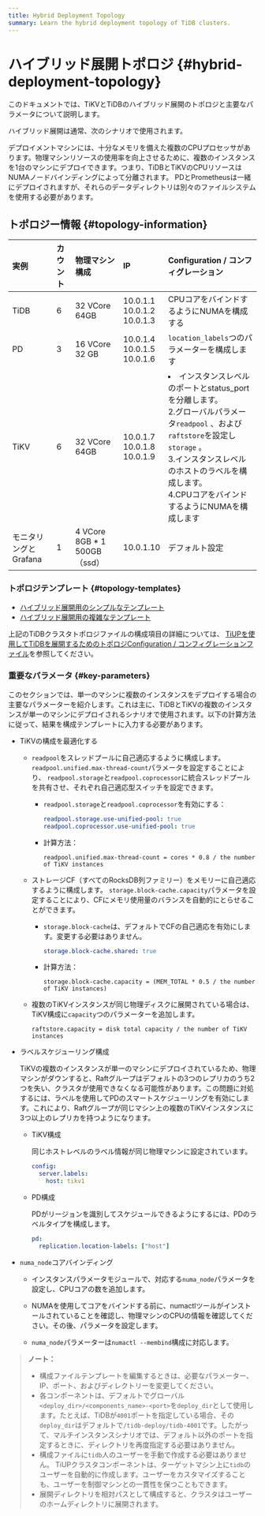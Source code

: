 ```yaml
---
title: Hybrid Deployment Topology
summary: Learn the hybrid deployment topology of TiDB clusters.
---
```


# ハイブリッド展開トポロジ {#hybrid-deployment-topology}

このドキュメントでは、TiKVとTiDBのハイブリッド展開のトポロジと主要なパラメータについて説明します。

ハイブリッド展開は通常、次のシナリオで使用されます。

デプロイメントマシンには、十分なメモリを備えた複数のCPUプロセッサがあります。物理マシンリソースの使用率を向上させるために、複数のインスタンスを1台のマシンにデプロイできます。つまり、TiDBとTiKVのCPUリソースはNUMAノードバインディングによって分離されます。 PDとPrometheusは一緒にデプロイされますが、それらのデータディレクトリは別々のファイルシステムを使用する必要があります。

## トポロジー情報 {#topology-information}

| 実例             | カウント | 物理マシン構成                    | IP                                   | Configuration / コンフィグレーション                                                                                                                                            |
| :------------- | :--- | :------------------------- | :----------------------------------- | :-------------------------------------------------------------------------------------------------------------------------------------------------------------------- |
| TiDB           | 6    | 32 VCore 64GB              | 10.0.1.1<br/> 10.0.1.2<br/> 10.0.1.3 | CPUコアをバインドするようにNUMAを構成する                                                                                                                                              |
| PD             | 3    | 16 VCore 32 GB             | 10.0.1.4<br/> 10.0.1.5<br/> 10.0.1.6 | `location_labels`つのパラメーターを構成します                                                                                                                                       |
| TiKV           | 6    | 32 VCore 64GB              | 10.0.1.7<br/> 10.0.1.8<br/> 10.0.1.9 | <li>インスタンスレベルのポートとstatus_portを分離します。<br/> 2.グローバルパラメータ`readpool` 、および`raftstore`を設定し`storage` 。<br/> 3.インスタンスレベルのホストのラベルを構成します。<br/> 4.CPUコアをバインドするようにNUMAを構成します</li> |
| モニタリングとGrafana | 1    | 4 VCore 8GB * 1 500GB（ssd） | 10.0.1.10                            | デフォルト設定                                                                                                                                                               |

### トポロジテンプレート {#topology-templates}

-   [ハイブリッド展開用のシンプルなテンプレート](https://github.com/pingcap/docs-cn/blob/master/config-templates/simple-multi-instance.yaml)
-   [ハイブリッド展開用の複雑なテンプレート](https://github.com/pingcap/docs/blob/master/config-templates/complex-multi-instance.yaml)

上記のTiDBクラスタトポロジファイルの構成項目の詳細については、 [TiUPを使用してTiDBを展開するためのトポロジConfiguration / コンフィグレーションファイル](/tiup/tiup-cluster-topology-reference.md)を参照してください。

### 重要なパラメータ {#key-parameters}

このセクションでは、単一のマシンに複数のインスタンスをデプロイする場合の主要なパラメーターを紹介します。これは主に、TiDBとTiKVの複数のインスタンスが単一のマシンにデプロイされるシナリオで使用されます。以下の計算方法に従って、結果を構成テンプレートに入力する必要があります。

-   TiKVの構成を最適化する

    -   `readpool`をスレッドプールに自己適応するように構成します。 `readpool.unified.max-thread-count`パラメータを設定することにより、 `readpool.storage`と`readpool.coprocessor`に統合スレッドプールを共有させ、それぞれ自己適応型スイッチを設定できます。

        -   `readpool.storage`と`readpool.coprocessor`を有効にする：

            ```yaml
            readpool.storage.use-unified-pool: true
            readpool.coprocessor.use-unified-pool: true
            ```

        -   計算方法：

            ```
            readpool.unified.max-thread-count = cores * 0.8 / the number of TiKV instances
            ```

    -   ストレージCF（すべてのRocksDB列ファミリー）をメモリーに自己適応するように構成します。 `storage.block-cache.capacity`パラメータを設定することにより、CFにメモリ使用量のバランスを自動的にとらせることができます。

        -   `storage.block-cache`は、デフォルトでCFの自己適応を有効にします。変更する必要はありません。

            ```yaml
            storage.block-cache.shared: true
            ```

        -   計算方法：

            ```
            storage.block-cache.capacity = (MEM_TOTAL * 0.5 / the number of TiKV instances)
            ```

    -   複数のTiKVインスタンスが同じ物理ディスクに展開されている場合は、TiKV構成に`capacity`つのパラメーターを追加します。

        ```
        raftstore.capacity = disk total capacity / the number of TiKV instances
        ```

-   ラベルスケジューリング構成

    TiKVの複数のインスタンスが単一のマシンにデプロイされているため、物理マシンがダウンすると、Raftグループはデフォルトの3つのレプリカのうち2つを失い、クラスタが使用できなくなる可能性があります。この問題に対処するには、ラベルを使用してPDのスマートスケジューリングを有効にします。これにより、Raftグループが同じマシン上の複数のTiKVインスタンスに3つ以上のレプリカを持つようになります。

    -   TiKV構成

        同じホストレベルのラベル情報が同じ物理マシンに設定されています。

        ```yml
        config:
          server.labels:
            host: tikv1
        ```

    -   PD構成

        PDがリージョンを識別してスケジュールできるようにするには、PDのラベルタイプを構成します。

        ```yml
        pd:
          replication.location-labels: ["host"]
        ```

-   `numa_node`コアバインディング

    -   インスタンスパラメータモジュールで、対応する`numa_node`パラメータを設定し、CPUコアの数を追加します。

    -   NUMAを使用してコアをバインドする前に、numactlツールがインストールされていることを確認し、物理マシンのCPUの情報を確認してください。その後、パラメータを設定します。

    -   `numa_node`パラメーターは`numactl --membind`構成に対応します。

> **ノート：**
>
> -   構成ファイルテンプレートを編集するときは、必要なパラメーター、IP、ポート、およびディレクトリーを変更してください。
> -   各コンポーネントは、デフォルトでグローバル`<deploy_dir>/<components_name>-<port>`を`deploy_dir`として使用します。たとえば、TiDBが`4001`ポートを指定している場合、その`deploy_dir`はデフォルトで`/tidb-deploy/tidb-4001`です。したがって、マルチインスタンスシナリオでは、デフォルト以外のポートを指定するときに、ディレクトリを再度指定する必要はありません。
> -   構成ファイルに`tidb`人のユーザーを手動で作成する必要はありません。 TiUPクラスタコンポーネントは、ターゲットマシン上に`tidb`のユーザーを自動的に作成します。ユーザーをカスタマイズすることも、ユーザーを制御マシンとの一貫性を保つこともできます。
> -   展開ディレクトリを相対パスとして構成すると、クラスタはユーザーのホームディレクトリに展開されます。
